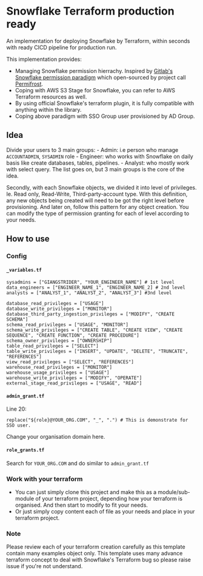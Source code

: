 # Snowflake Terraform production ready
An implementation for deploying Snowflake by Terraform, within seconds with ready CICD pipeline for production run.

This implementation provides:
- Managing Snowflake permission hierrachy. Inspired by [Gitlab's Snowflake permission paradigm](https://about.gitlab.com/handbook/business-technology/data-team/platform/#snowflake-permissions-paradigm) which open-sourced by project call [Permifrost](https://gitlab.com/gitlab-data/permifrost).
- Coping with AWS S3 Stage for Snowflake, you can refer to AWS Terraform resources as well.
- By using official Snowflake's terraform plugin, it is fully compatible with anything within the library.
- Coping above paradigm with SSO Group user provisioned by AD Group.

## Idea
Divide your users to 3 main groups:
    - Admin: i.e person who manage `ACCOUNTADMIN`, `SYSADMIN` role
    - Engineer: who works with Snowflake on daily basis like create databases, tables, pipelines.
    - Analyst: who mostly work with select query.
The list goes on, but 3 main groups is the core of the idea.

Secondly, with each Snowflake objects, we divided it into level of privileges. Ie. Read only, Read-Write, Third-party-account type.
With this definition, any new objects being created will need to be got the right level before provisioning. And later on, follow this pattern for any object creation. You can modify the type of permission granting for each of level according to your needs.


## How to use
### Config
#### `_variables.tf`

```
sysadmins = ["GIANGSTRIDER", "YOUR_ENGINEER_NAME"] # 1st level
data_engineers = ["ENGINEER_NAME_1", "ENGINEER_NAME_2] # 2nd level
analysts = ["ANALYST_1", "ANALYST_2", "ANALYST_3"] #3nd level

database_read_privileges = ["USAGE"]
database_write_privileges = ["MONITOR"]
database_third_party_ingestion_privileges = ["MODIFY", "CREATE SCHEMA"]
schema_read_privileges = ["USAGE", "MONITOR"]
schema_write_privileges = ["CREATE TABLE", "CREATE VIEW", "CREATE SEQUENCE", "CREATE FUNCTION", "CREATE PROCEDURE"]
schema_owner_privileges = ["OWNERSHIP"]
table_read_privileges = ["SELECT"]
table_write_privileges = ["INSERT", "UPDATE", "DELETE", "TRUNCATE", "REFERENCES"]
view_read_privileges = ["SELECT", "REFERENCES"]
warehouse_read_privileges = ["MONITOR"]
warehouse_usage_privileges = ["USAGE"]
warehouse_write_privileges = ["MODIFY", "OPERATE"]
external_stage_read_privileges = ["USAGE", "READ"]
```

#### `admin_grant.tf`
Line 20:
```
replace("${role}@YOUR_ORG.COM", "_", ".") # This is demonstrate for SSO user.
```
Change your organisation domain here.

#### `role_grants.tf`
Search for `YOUR_ORG.COM` and do similar to `admin_grant.tf`

### Work with your terraform
- You can just simply clone this project and make this as a module/sub-module of your terraform project, depending how your terraform is organised. And then start to modify to fit your needs.
- Or just simply copy content each of file as your needs and place in your terraform project.

### Note
Please review each of your terraform creation carefully as this template contain many examples object only.
This template uses many advance terraform concept to deal with Snowflake's Terraform bug so please raise issue if you're not understand.